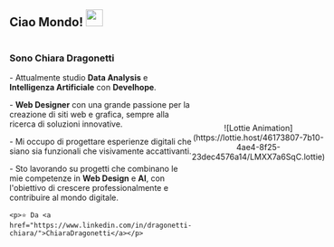 ## Ciao Mondo! <img src="https://raw.githubusercontent.com/iampavangandhi/iampavangandhi/master/gifs/Hi.gif" width="30px"></h2>

<div style="display: flex; align-items: center;">
  <div style="flex: 1;">
    <h3>Sono Chiara Dragonetti</h3>
    <p>- Attualmente studio <strong>Data Analysis</strong> e <strong>Intelligenza Artificiale</strong> con <strong>Develhope</strong>.</p>
    <p>- <strong>Web Designer</strong> con una grande passione per la creazione di siti web e grafica, sempre alla ricerca di soluzioni innovative.</p>
    <p>- Mi occupo di progettare esperienze digitali che siano sia funzionali che visivamente accattivanti.</p>
    <p>- Sto lavorando su progetti che combinano le mie competenze in <strong>Web Design</strong> e <strong>AI</strong>, con l'obiettivo di crescere professionalmente e contribuire al mondo digitale.</p>

    <p>⭐️ Da <a href="https://www.linkedin.com/in/dragonetti-chiara/">ChiaraDragonetti</a></p>
  </div>
  <div style="flex: 1; text-align: center;">
    ![Lottie Animation](https://lottie.host/46173807-7b10-4ae4-8f25-23dec4576a14/LMXX7a6SqC.lottie)
  </div>
</div>
